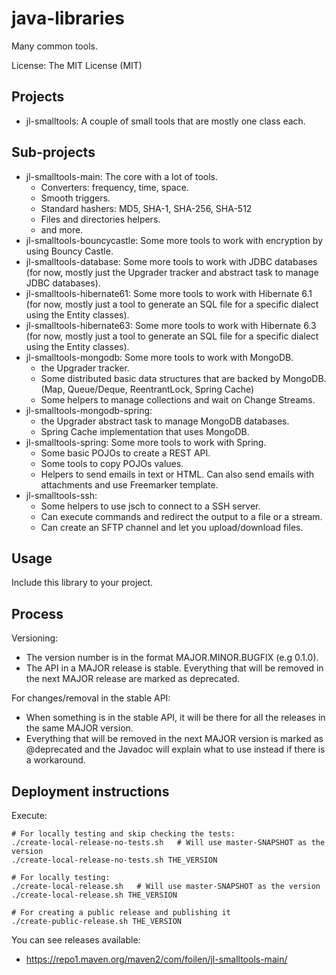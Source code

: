 java-libraries
==============

Many common tools.

License: The MIT License (MIT)


Projects
--------

- jl-smalltools: A couple of small tools that are mostly one class each.

Sub-projects
------------

- jl-smalltools-main: The core with a lot of tools.
    - Converters: frequency, time, space.
    - Smooth triggers.
    - Standard hashers: MD5, SHA-1, SHA-256, SHA-512
    - Files and directories helpers.
    - and more.
- jl-smalltools-bouncycastle: Some more tools to work with encryption by using Bouncy Castle.
- jl-smalltools-database: Some more tools to work with JDBC databases (for now, mostly just the Upgrader tracker and
  abstract task to manage JDBC databases).
- jl-smalltools-hibernate61: Some more tools to work with Hibernate 6.1 (for now, mostly just a tool to generate an SQL
  file for a specific dialect using the Entity classes).
- jl-smalltools-hibernate63: Some more tools to work with Hibernate 6.3 (for now, mostly just a tool to generate an SQL
  file for a specific dialect using the Entity classes).
- jl-smalltools-mongodb: Some more tools to work with MongoDB.
    - the Upgrader tracker.
    - Some distributed basic data structures that are backed by MongoDB. (Map, Queue/Deque, ReentrantLock, Spring Cache)
    - Some helpers to manage collections and wait on Change Streams.
- jl-smalltools-mongodb-spring:
    - the Upgrader abstract task to manage MongoDB databases.
    - Spring Cache implementation that uses MongoDB.
- jl-smalltools-spring: Some more tools to work with Spring.
    - Some basic POJOs to create a REST API.
    - Some tools to copy POJOs values.
    - Helpers to send emails in text or HTML. Can also send emails with attachments and use Freemarker template.
- jl-smalltools-ssh:
    - Some helpers to use jsch to connect to a SSH server.
    - Can execute commands and redirect the output to a file or a stream.
    - Can create an SFTP channel and let you upload/download files.

Usage
-----

Include this library to your project.

Process
-------

Versioning:

- The version number is in the format MAJOR.MINOR.BUGFIX (e.g 0.1.0).
- The API in a MAJOR release is stable. Everything that will be removed in the next MAJOR release are marked as
  deprecated.

For changes/removal in the stable API:

- When something is in the stable API, it will be there for all the releases in the same MAJOR version.
- Everything that will be removed in the next MAJOR version is marked as @deprecated and the Javadoc will explain what
  to use instead if there is a workaround.

Deployment instructions
-----------------------

Execute:

```
# For locally testing and skip checking the tests:
./create-local-release-no-tests.sh   # Will use master-SNAPSHOT as the version
./create-local-release-no-tests.sh THE_VERSION

# For locally testing:
./create-local-release.sh   # Will use master-SNAPSHOT as the version
./create-local-release.sh THE_VERSION

# For creating a public release and publishing it
./create-public-release.sh THE_VERSION
```

You can see releases available:

- https://repo1.maven.org/maven2/com/foilen/jl-smalltools-main/

